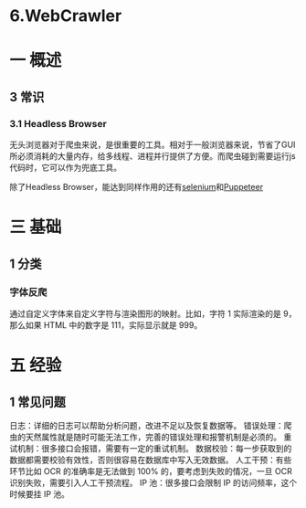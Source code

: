 # 6.WebCrawler

# 一 概述
## 3 常识
### 3.1 Headless Browser
无头浏览器对于爬虫来说，是很重要的工具。相对于一般浏览器来说，节省了GUI所必须消耗的大量内存，给多线程、进程并行提供了方便。而爬虫碰到需要运行js代码时，它可以作为兜底工具。

除了Headless Browser，能达到同样作用的还有[selenium](https://www.selenium.dev/)和[Puppeteer](https://github.com/puppeteer/puppeteer)

# 三 基础

## 1 分类
### 字体反爬
通过自定义字体来自定义字符与渲染图形的映射。比如，字符 1 实际渲染的是 9，那么如果 HTML 中的数字是 111，实际显示就是 999。

# 五 经验
## 1 常见问题
日志：详细的日志可以帮助分析问题，改进不足以及恢复数据等。
错误处理：爬虫的天然属性就是随时可能无法工作，完善的错误处理和报警机制是必须的。
重试机制：很多接口会报错，需要有一定的重试机制。
数据校验：每一步获取到的数据都需要校验有效性，否则很容易在数据库中写入无效数据。
人工干预：有些环节比如 OCR 的准确率是无法做到 100% 的，要考虑到失败的情况，一旦 OCR 识别失败，需要引入人工干预流程。
IP 池：很多接口会限制 IP 的访问频率，这个时候要挂 IP 池。